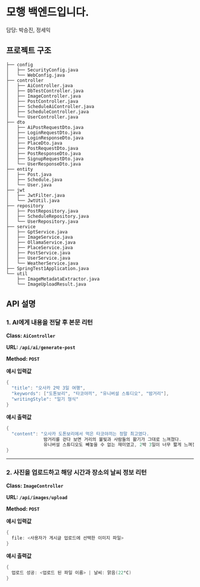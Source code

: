 # 모행 백엔드입니다.

담당: 박승진, 정세익

## 프로젝트 구조
```shell
├── config
│   ├── SecurityConfig.java
│   └── WebConfig.java
├── controller
│   ├── AiController.java
│   ├── DbTestController.java
│   ├── ImageController.java
│   ├── PostController.java
│   ├── ScheduleAiController.java
│   ├── ScheduleController.java
│   └── UserController.java
├── dto
│   ├── AiPostRequestDto.java
│   ├── LoginRequestDto.java
│   ├── LoginResponseDto.java
│   ├── PlaceDto.java
│   ├── PostRequestDto.java
│   ├── PostResponseDto.java
│   ├── SignupRequestDto.java
│   └── UserResponseDto.java
├── entity
│   ├── Post.java
│   ├── Schedule.java
│   └── User.java
├── jwt
│   ├── JwtFilter.java
│   └── JwtUtil.java
├── repository
│   ├── PostRepository.java
│   ├── ScheduleRepository.java
│   └── UserRepository.java
├── service
│   ├── GptService.java
│   ├── ImageService.java
│   ├── OllamaService.java
│   ├── PlaceService.java
│   ├── PostService.java
│   ├── UserService.java
│   └── WeatherService.java
├── SpringTest1Application.java
└── util
    ├── ImageMetadataExtractor.java
    └── ImageUploadResult.java
```

## API 설명

### 1. AI에게 내용을 전달 후 본문 리턴

**Class: ```AiController```**

**URL: ```/api/ai/generate-post```**

**Method: ```POST```**

**예시 입력값**
```c
{
  "title": "오사카 2박 3일 여행",
  "keywords": ["도톤보리", "타코야끼", "유니버설 스튜디오", "밤거리"],
  "writingStyle": "일기 형식"
}
```
**예시 출력값**
```c
{
  "content": "오사카 도톤보리에서 먹은 타코야끼는 정말 최고였다.
              밤거리를 걷다 보면 거리의 불빛과 사람들의 활기가 그대로 느껴졌다.
              유니버설 스튜디오도 빼놓을 수 없는 재미였고, 2박 3일이 너무 짧게 느껴질 만큼 즐거운 여행이었다."
}
```
---
### 2. 사진을 업로드하고 해당 시간과 장소의 날씨 정보 리턴

**Class: ```ImageController```**

**URL: ```/api/images/upload```**

**Method: ```POST```**

**예시 입력값**
```c
{
  file: <사용자가 게시글 업로드에 선택한 이미지 파일>
}
```
**예시 출력값**
```c
{
  업로드 성공: <업로드 된 파일 이름> | 날씨: 맑음(22°C)
}
```

